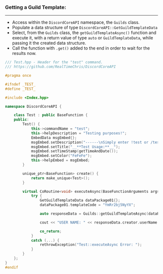 ### **Getting a Guild Template:**
---
- Access within the `DiscordCoreAPI` namespace, the `Guilds` class.
- Populate a data structure of type `DiscordCoreAPI::GetGuildTemplateData`
- Select, from the `Guilds` class, the `getGuildTemplateAsync()` function and execute it, with a return value of type `auto` or `GuildTemplateData`, while passing it the created data structure.
- Call the function with `.get()` added to the end in order to wait for the results now.

```cpp
/// Test.hpp - Header for the "test" command.
/// https://github.com/RealTimeChris/DiscordCoreAPI

#pragma once

#ifndef _TEST_
#define _TEST_

#include <Index.hpp>

namespace DiscordCoreAPI {

	class Test : public BaseFunction {
	public:
		Test() {
			this->commandName = "test";
			this->helpDescription = "Testing purposes!";
			EmbedData msgEmbed{};
			msgEmbed.setDescription("------\nSimply enter !test or /test!\n------");
			msgEmbed.setTitle("__**Test Usage:**__");
			msgEmbed.setTimeStamp(getTimeAndDate());
			msgEmbed.setColor("FeFeFe");
			this->helpEmbed = msgEmbed;
		}

		unique_ptr<BaseFunction> create() {
			return make_unique<Test>();
		}

		virtual CoRoutine<void> executeAsync(BaseFunctionArguments args) {
			try {
				GetGuildTemplateData dataPackage01{};
				dataPackage01.templateCode = "YmRr2bj5NyYX";

				auto responseData = Guilds::getGuildTemplateAsync(dataPackage01).get();

				cout << "USER NAME: " << responseData.creator.userName << endl;

				co_return;
			}
			catch (...) {
				rethrowException("Test::executeAsync Error: ");
			}
		}
	};
}
#endif
```
